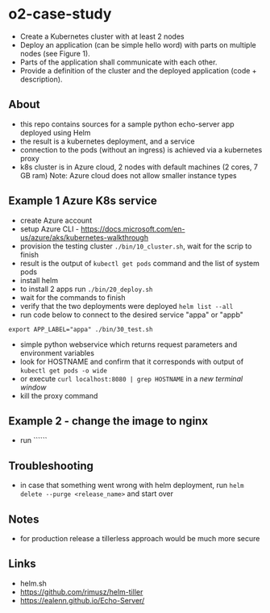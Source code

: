 # o2-case-study
- Create a Kubernetes cluster with at least 2 nodes
- Deploy an application (can be simple hello word) with parts on multiple nodes (see Figure 1). 
- Parts of the application shall communicate with each other. 
- Provide a definition of the cluster and the deployed application (code + description). 

## About
- this repo contains sources for a sample python echo-server app deployed using Helm
- the result is a kubernetes deployment, and a service
- connection to the pods (without an ingress) is achieved via a kubernetes proxy
- k8s cluster is in Azure cloud, 2 nodes with default machines (2 cores, 7 GB ram)
Note: Azure cloud does not allow smaller instance types

## Example 1 Azure K8s service
- create Azure account
- setup Azure CLI - https://docs.microsoft.com/en-us/azure/aks/kubernetes-walkthrough
- provision the testing cluster ```./bin/10_cluster.sh```, wait for the scrip to finish
- result is the output of ```kubectl get pods``` command and the list of system pods
- install helm
- to install 2 apps run ```./bin/20_deploy.sh```
- wait for the commands to finish
- verify that the two deployments were deployed ```helm list --all```
- run code below to connect to the desired service "appa" or "appb"
```
export APP_LABEL="appa" ./bin/30_test.sh
```
- simple python webservice which returns request parameters and environment variables
- look for HOSTNAME and confirm that it corresponds with output of ```kubectl get pods -o wide```
- or execute ```curl localhost:8080 | grep HOSTNAME``` in a *new terminal window*
- kill the proxy command

## Example 2 - change the image to nginx
- run ``````

## Troubleshooting
- in case that something went wrong with helm deployment, run ```helm delete --purge <release_name>``` and start over

## Notes
- for production release a tillerless approach would be much more secure

## Links
- helm.sh
- https://github.com/rimusz/helm-tiller
- https://ealenn.github.io/Echo-Server/
